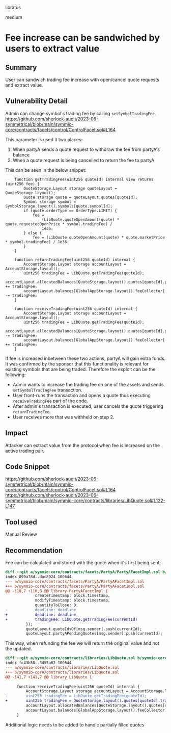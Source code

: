 libratus

medium

# Fee increase can be sandwiched by users to extract value

## Summary
User can sandwich trading fee increase with open/cancel quote requests and extract value.

## Vulnerability Detail
Admin can change symbol's trading fee by calling `setSymbolTradingFee`.
https://github.com/sherlock-audit/2023-06-symmetrical/blob/main/symmio-core/contracts/facets/control/ControlFacet.sol#L164


This parameter is used it two places:
1. When partyA sends a quote request to withdraw the fee from partyA's balance
2. When a quote request is being cancelled to return the fee to partyA

This can be seen in the below snippet:
```solidity
    function getTradingFee(uint256 quoteId) internal view returns (uint256 fee) {
        QuoteStorage.Layout storage quoteLayout = QuoteStorage.layout();
        Quote storage quote = quoteLayout.quotes[quoteId];
        Symbol storage symbol = SymbolStorage.layout().symbols[quote.symbolId];
        if (quote.orderType == OrderType.LIMIT) {
            fee =
                (LibQuote.quoteOpenAmount(quote) * quote.requestedOpenPrice * symbol.tradingFee) /
                1e36;
        } else {
            fee = (LibQuote.quoteOpenAmount(quote) * quote.marketPrice * symbol.tradingFee) / 1e36;
        }
    }

    function returnTradingFee(uint256 quoteId) internal {
        AccountStorage.Layout storage accountLayout = AccountStorage.layout();
        uint256 tradingFee = LibQuote.getTradingFee(quoteId);
        accountLayout.allocatedBalances[QuoteStorage.layout().quotes[quoteId].partyA] += tradingFee;
        accountLayout.balances[GlobalAppStorage.layout().feeCollector] -= tradingFee;
    }

    function receiveTradingFee(uint256 quoteId) internal {
        AccountStorage.Layout storage accountLayout = AccountStorage.layout();
        uint256 tradingFee = LibQuote.getTradingFee(quoteId);
        accountLayout.allocatedBalances[QuoteStorage.layout().quotes[quoteId].partyA] -= tradingFee;
        accountLayout.balances[GlobalAppStorage.layout().feeCollector] += tradingFee;
    }
```

If fee is increased inbetween these two actions, partyA will gain extra funds. It was confirmed by the sponsor that this functionality is relevant for existing symbols that are being traded. Therefore the exploit can be the following:
- Admin wants to increase the trading fee on one of the assets and sends `setSymbolTradingFee` transaction.
- User front-runs the transaction and opens a quote thus executing `receiveTradingFee` part of the code.
- After admin's transaction is executed, user cancels the quote triggering `returnTradingFee`.
- User receives more that was withheld on step 2.

## Impact
Attacker can extract value from the protocol when fee is increased on the active trading pair.

## Code Snippet
https://github.com/sherlock-audit/2023-06-symmetrical/blob/main/symmio-core/contracts/facets/control/ControlFacet.sol#L164
https://github.com/sherlock-audit/2023-06-symmetrical/blob/main/symmio-core/contracts/libraries/LibQuote.sol#L122-L147
## Tool used

Manual Review

## Recommendation

Fee can be calculated and stored with the quote when it's first being sent:
```diff
diff --git a/symmio-core/contracts/facets/PartyA/PartyAFacetImpl.sol b/symmio-core/contracts/facets/PartyA/PartyAFacetImpl.sol
index 899a78d..dac8024 100644
--- a/symmio-core/contracts/facets/PartyA/PartyAFacetImpl.sol
+++ b/symmio-core/contracts/facets/PartyA/PartyAFacetImpl.sol
@@ -110,7 +110,8 @@ library PartyAFacetImpl {
             createTimestamp: block.timestamp,
             modifyTimestamp: block.timestamp,
             quantityToClose: 0,
-            deadline: deadline
+            deadline: deadline,
+            tradingFee: LibQuote.getTradingFee(currentId)
         });
         quoteLayout.quoteIdsOf[msg.sender].push(currentId);
         quoteLayout.partyAPendingQuotes[msg.sender].push(currentId);
```

This way, when refunding the fee we will return the original value and not the updated.
```diff
diff --git a/symmio-core/contracts/libraries/LibQuote.sol b/symmio-core/contracts/libraries/LibQuote.sol
index fc43b58..3d55a62 100644
--- a/symmio-core/contracts/libraries/LibQuote.sol
+++ b/symmio-core/contracts/libraries/LibQuote.sol
@@ -141,7 +141,7 @@ library LibQuote {
 
     function receiveTradingFee(uint256 quoteId) internal {
         AccountStorage.Layout storage accountLayout = AccountStorage.layout();
-        uint256 tradingFee = LibQuote.getTradingFee(quoteId);
+        uint256 tradingFee = QuoteStorage.layout().quotes[quoteId].tradingFee;
         accountLayout.allocatedBalances[QuoteStorage.layout().quotes[quoteId].partyA] -= tradingFee;
         accountLayout.balances[GlobalAppStorage.layout().feeCollector] += tradingFee;
     }
```

Additional logic needs to be added to handle partially filled quotes